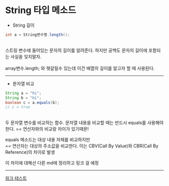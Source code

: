 # String 타입 메소드

* String 길이

``` java
int a = String변수명.length();
```
<br>
스트링 변수에 들어있는 문자의 길이를 알려준다.   
하지만 공백도 문자의 길이에 포함되는 사실을 잊지말자.
<br><br>
array변수.length; 와 헷갈릴수 있는데 이건 배열의 길이를 알고자 할 때 사용된다.

----

* 문자열 비교
``` java
String a = "hi";
String b = "hi";
boolean c = a.equals(b);
// c = true
```
<br>
두 문자열 변수를 비교하는 함수.  
문자열 내용을 비교할 때는 반드시 equals를 사용해야한다.  
== 연산자와의 비교랑 차이가 있기때문!

equals 메소드는 대상 내용 자체를 비교하지만  
== 연산자는 대상의 주소값을 비교한다.
이는 CBV(Call By Value)와 CBR(Call By Reference)의 차이로 발생  

이 차이에 대해선 다른 md에 정리하고 링크 걸 예정  

----

[링크 테스트](../Markdown/Header.md)